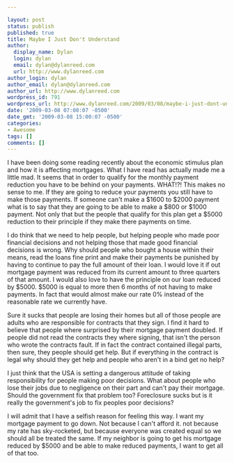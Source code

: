 ```yaml
---

layout: post
status: publish
published: true
title: Maybe I Just Don't Understand
author:
  display_name: Dylan
  login: dylan
  email: dylan@dylanreed.com
  url: http://www.dylanreed.com
author_login: dylan
author_email: dylan@dylanreed.com
author_url: http://www.dylanreed.com
wordpress_id: 791
wordpress_url: http://www.dylanreed.com/2009/03/08/maybe-i-just-dont-understand/
date: '2009-03-08 07:00:07 -0500'
date_gmt: '2009-03-08 15:00:07 -0500'
categories:
- Awesome
tags: []
comments: []
---
```


I have been doing some reading recently about the economic stimulus plan and how it is affecting mortgages. What I have read has actually made me a little mad. It seems that in order to qualify for the monthly payment reduction you have to be behind on your payments. WHAT!?! This makes no sense to me. If they are going to reduce your payments you still have to make those payments. If someone can't make a $1600 to $2000 payment what is to say that they are going to be able to make a $800 or $1000 payment. Not only that but the people that qualify for this plan get a $5000 reduction to their principle if they make there payments on time. 

I do think that we need to help people, but helping people who made poor financial decisions and not helping those that made good financial decisions is wrong. Why should people who bought a house within their means, read the loans fine print and make their payments be punished by having to continue to pay the full amount of their loan. I would love it if out mortgage payment was reduced from its current amount to three quarters of that amount. I would also love to have the principle on our loan reduced by $5000. $5000 is equal to more then 6 months of not having to make payments. In fact that would almost make our rate 0% instead of the reasonable rate we currently have. 

Sure it sucks that people are losing their homes but all of those people are adults who are responsible for contracts that they sign. I find it hard to believe that people  where surprised by their mortgage payment doubled. If people did not read the contracts they where signing, that isn't the person who wrote the contracts fault. If in fact the contract contained illegal parts, then sure, they people should get help. But if everything in the contract is legal why should they get help and people who aren't in a bind get no help?

I just think that the USA is setting a dangerous attitude of taking responsibility for people making poor decisions. What about people who lose their jobs due to negligence on their part and can't pay their mortgage. Should the government fix that problem too? Foreclosure sucks but is it really the government's job to fix peoples poor decisions?

I will admit that I have a selfish reason for feeling this way. I want my mortgage payment to go down. Not because I can't afford it. not because my rate has sky-rocketed, but because everyone was created equal so we should all be treated the same. If my neighbor is going to get his mortgage reduced by $5000 and be able to make reduced payments, I want to get all of that too. 
